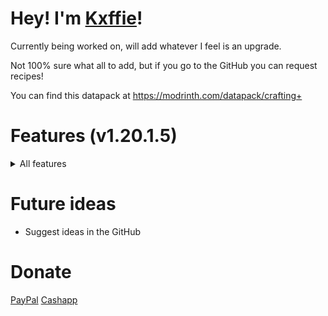 # Hey! I'm [Kxffie](https://www.youtube.com/Kxffie?sub_confirmation=1)!
Currently being worked on, will add whatever I feel is an upgrade.

Not 100% sure what all to add, but if you go to the GitHub you can request recipes!

You can find this datapack at https://modrinth.com/datapack/crafting+

# Features (v1.20.1.5)
<details>
<summary>All features</summary>

### Faster Crafting:
- Minecart Variants can now be quickly crafted with 5 ingots and its respected block (TNT, Furnace, etc) in the middle
- Logs to Ladders
- Logs to Chest and Trapped Chest if tripwire hook is in middle
- Dirt underneath tall grass, grass or moss carpet to create Grass Block
- Use any glass and either crying or regular obsidian to create Beacons
- Repeater no longer needs redstone torches, just redstone dust and sticks
- Spectral arrow takes Glow berries, Glow ink sacs and Glowstone dust.

### Uncraft:
- Honeycomb Block into honeycombs
- Nether Brick Blocks (Red and Normal) into nether bricks
- Nether Wart Blocks (Wart and Warped) into fungi
- Any wool into string
- Quartz Block into quartz
- Clay Block into clay
- Glowstone Block into glowstone
- Cobweb into string
- Snow block into snowballs
- Dripstone block into pointed dripstones
- Turn Glowberries to Glowstone

### Smelting
- Raw ore blocks into block variants (Raw Iron Ore into Iron Block)

</details>


# Future ideas
- Suggest ideas in the GitHub

# Donate
[PayPal](https://www.paypal.com/paypalme/kxffie) [Cashapp](https://cash.app/$kxffie)

